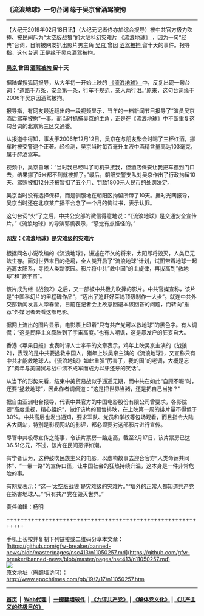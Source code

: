 ### 《流浪地球》一句台词 缘于吴京曾酒驾被拘
------------------------

<p>
 【大纪元2019年02月18日讯】（大纪元记者佟亦加综合报导）被中共官方极力吹捧、被民间斥为“太空版战狼”的大陆科幻灾难片
 <a href="http://www.epochtimes.com/gb/tag/%E3%80%8A%E6%B5%81%E6%B5%AA%E5%9C%B0%E7%90%83%E3%80%8B.html">
  《流浪地球》
 </a>
 ，因为一句“经典”台词，日前被网友扒出影片男主角
 <a href="http://www.epochtimes.com/gb/tag/%E5%90%B4%E4%BA%AC.html">
  吴京
 </a>
 曾因
 <a href="http://www.epochtimes.com/gb/tag/%E9%85%92%E9%A9%BE%E8%A2%AB%E6%8B%98.html">
  酒驾被拘
 </a>
 留十天的事件。报导指，这句台词 正是缘于吴京酒驾被拘。
</p>
<h4>
 <a href="http://www.epochtimes.com/gb/tag/%E5%90%B4%E4%BA%AC.html">
  吴京
 </a>
 曾因
 <a href="http://www.epochtimes.com/gb/tag/%E9%85%92%E9%A9%BE%E8%A2%AB%E6%8B%98.html">
  酒驾被拘
 </a>
 留十天
</h4>
<p>
 据陆媒搜狐网报导，从大年初一开始上映的
 <a href="http://www.epochtimes.com/gb/tag/%E3%80%8A%E6%B5%81%E6%B5%AA%E5%9C%B0%E7%90%83%E3%80%8B.html">
  《流浪地球》
 </a>
 中，反复出现一句台词：“道路千万条，安全第一条，行车不规范，亲人两行泪。”原来，这句台词缘于2006年吴京因酒驾被拘。
</p>
<p>
 报导指，有网友最近翻出的一段视频显示，当年的一档新闻节目报导了“演员吴京酒后驾车被拘”一事。而当时抓捕吴京的主角，正是在《流浪地球》中不断重复这句台词的北京第三区交通委。
</p>
<p>
 从报道中得知，事发于2006年12月12日，吴京在与朋友聚会时喝了三杯红酒，挪车时被交警逮个正著。经检测，吴京当时每百毫升血液中酒精含量高达103毫克，属于醉酒驾车。
</p>
<p>
 视频中，吴京自曝：“当时我已经叫了司机来接我，但酒店保安让我把车挪到门口去，结果挪了5米都不到就被抓了。”最后，朝阳交警支队对吴京作出了行政拘留10天、驾照被扣12分还被暂扣了五个月、罚款1800元人民币的处罚决定。
</p>
<p>
 吴京当时没有选择保释，而是驯服地在朝阳区拘留所蹲了10天。据时光网报导，吴京当时还在北京某广播平台念了一个月的悔过书，表示认罪。
</p>
<p>
 这句台词“火”了之后，中共公安部的微信得意地说：“《流浪地球》是交通安全宣传片。”《流浪地球》的导演郭帆表示，“感觉有点怪怪的。”
</p>
<h4>
 网友：《流浪地球》是灾难级的灾难片
</h4>
<p>
 根据同名小说改编的《流浪地球》，讲述在不久的将来，太阳即将毁灭，人类已无法生存。面对世界末日的绝境，全人类开启了“流浪地球”计划，试图带着地球一起逃离太阳系，寻找人类新家园。影片将中共“救中国”的主旋律，再拔高到“救地球”和“救宇宙”。
</p>
<p>
 该片成为继《战狼2》之后，又一部被中共极力吹捧的影片。中共官媒宣称，该片是“中国科幻片的里程碑作品”，“迈出了追赶好莱坞顶级制作一大步”。就连中共外交部新闻发言人华春莹，日前在记者会上故意回避本该回答的问题，而转向“推荐”外媒记者去看这部电影。
</p>
<p>
 据网上流出的图片显示，电影票上印着“只有共产党可以救地球”的黑色字。有人调侃：“这是民粹主义膨胀到了宇宙高度。”也有人嘲讽，这是暴发户的狂妄自大。
</p>
<p>
 香港《苹果日报》发表时评人士李平的文章表示，鸡年上映吴京主演的《战狼2》，表现的是中共要拯救中国人，猪年上映吴京主演的《流浪地球》，又宣称只有中共才能救地球人。《流浪地球》如此重弹“厉害了，我的国”的老调，大概是忘了“狗年与美国贸易战中溃不成军而成为以牙还牙的笑话”。
</p>
<p>
 从当下的形势来看，结束中美贸易战似乎遥遥无期，而中共在如此“自顾不暇”时，还要“拯救地球”，因此作者调侃道：“这是把世界当猪，还是把自己当猪？”
</p>
<p>
 据自由亚洲电台报导，代表中共官方的中国电影股份有限公司曾要求，各影院要“高度重视，精心组织”，做好该片的预售排映，在上映第一周的排片量不得低于30%。中共高层也发出通知，要求军队、党员和学校等包场观看，而且指令大陆各大网站，特别是影视网站的影评，都必须要对这部影片进行宣传。
</p>
<p>
 尽管中共极尽宣传之能事，令该片票房一路走高，截至2月17日，该片票房已达36.51亿元，不过，该片在民间恶评如潮。
</p>
<p>
 有学者认为，这种鼓吹民族主义的电影，以虚构故事去迎合官方“人类命运共同体”、“一带一路”的宣传口径，让中国社会的狂热持续升温，这本身是一件非常危险的事。
</p>
<p>
 有网友表示：“这一‘太空版战狼’是灾难级的灾难片。”“墙外的正常人都知道共产党在祸害地球人。”“只有共产党在毁灭世界。”
</p>
<p>
 责任编辑：杨明
</p>

+++++++++++++++++++++++++++++++++++++++++++++++++++++++++++<br/><br/>
手机上长按并复制下列链接或二维码分享本文章：<br/>
[https://github.com/gfw-breaker/banned-news/blob/master/pages/nsc413/n11050257.md](https://github.com/gfw-breaker/banned-news/blob/master/pages/nsc413/n11050257.md)<br/>
[<img src='https://github.com/gfw-breaker/banned-news/blob/master/pages/nsc413/n11050257.md.png'/>](https://github.com/gfw-breaker/banned-news/blob/master/pages/nsc413/n11050257.md)<br/>
原文地址（需翻墙访问）：http://www.epochtimes.com/gb/19/2/17/n11050257.htm


------------------------
#### [首页](https://github.com/gfw-breaker/banned-news/blob/master/README.md) &nbsp;|&nbsp; [Web代理](https://github.com/labour-camp/helloworld) &nbsp;|&nbsp; [一键翻墙软件](https://github.com/gfw-breaker/nogfw/blob/master/README.md) &nbsp;| [《九评共产党》](https://github.com/gfw-breaker/9ping.md/blob/master/README.md#九评之一评共产党是什么) | [《解体党文化》](https://github.com/gfw-breaker/jtdwh.md/blob/master/README.md) | [《共产主义的终极目的》](https://github.com/gfw-breaker/gczydzjmd.md/blob/master/README.md)


